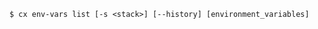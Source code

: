 <!-- usedin: [ _includes/_inlines/Toolbelt/common/toolbelt-env-vars/toolbelt-env-vars_usage-1.md] -->

```
$ cx env-vars list [-s <stack>] [--history] [environment_variables] 
```
